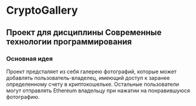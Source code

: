 # CryptoGallery
## Проект для дисциплины Современные технологии программирования

### Основная идея

Проект предсталяет из себя галерею фотографий, которые может добавлять пользователь-владелец, имеющий доступ к заранее определенному счету в криптокошельке. Остальные пользователи могут отправлять Ethereum владельцу при нажатии на понравившуюся фотографию.
